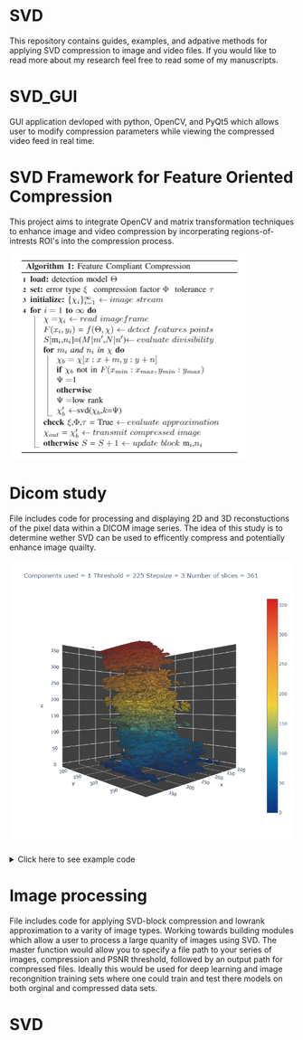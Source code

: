 # SVD
This repository contains guides, examples, and adpative methods for applying SVD compression to image and video files. If you would like to read more about my research feel free to read some of my manuscripts. 

# SVD_GUI
GUI application devloped with python, OpenCV, and PyQt5 which allows user to modify compression parameters while viewing the compressed video feed in real time.




# SVD Framework for Feature Oriented Compression
This project aims to integrate OpenCV and matrix transformation techniques to enhance image and video compression by incorperating regions-of-intrests ROI's into the compression process. 


![Fc-SVD algorithm](https://github.com/Jesse-Redford/Adpative-SVD/blob/master/fc-SVD%20algorithm.PNG?raw=true)


# Dicom study 
File includes code for processing and displaying 2D and 3D reconstuctions of the pixel data within a DICOM image series.
The idea of this study is to determine wether SVD can be used to efficently compress and potentially enhance image quailty.


 
![DICOM Study, SVD compression effects on 3D reconstructions of CT and MRI scans](https://github.com/Jesse-Redford/Adpative-SVD/blob/master/3D_Bone_Reconstruction_GIF.gif?raw=true)

<details>
  <summary>Click here to see example code</summary>

</details>


# Image processing
File includes code for applying SVD-block compression and lowrank approximation to a varity of image types. 
Working towards building modules which allow a user to process a large quanity of images using SVD. 
The master function would allow you to specify a file path to your series of images, compression and PSNR threshold, followed by an output path for compressed files. Ideally this would be used for deep learning and image recongnition training sets where one could train and test there models on both orginal and compressed data sets.


# SVD
